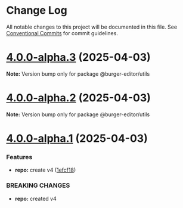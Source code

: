 # Change Log

All notable changes to this project will be documented in this file.
See [Conventional Commits](https://conventionalcommits.org) for commit guidelines.

# [4.0.0-alpha.3](https://github.com/d-zero-dev/BurgerEditor/compare/v4.0.0-alpha.2...v4.0.0-alpha.3) (2025-04-03)

**Note:** Version bump only for package @burger-editor/utils

# [4.0.0-alpha.2](https://github.com/d-zero-dev/BurgerEditor/compare/v4.0.0-alpha.1...v4.0.0-alpha.2) (2025-04-03)

**Note:** Version bump only for package @burger-editor/utils

# [4.0.0-alpha.1](https://github.com/d-zero-dev/BurgerEditor/compare/v0.10.0...v4.0.0-alpha.1) (2025-04-03)

### Features

- **repo:** create v4 ([1efcf18](https://github.com/d-zero-dev/BurgerEditor/commit/1efcf18e2f59567a87c5589ae057195c31dbc0e8))

### BREAKING CHANGES

- **repo:** created v4

